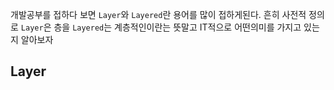 개발공부를 접하다 보면 `Layer`와 `Layered`란 용어를 많이 접하게된다. 흔히 사전적 정의로 `Layer`은 층을 `Layered`는 계층적인이란는 뜻말고 IT적으로 어떤의미를 가지고 있는지 알아보자

## Layer
